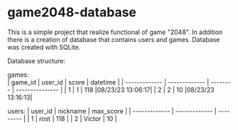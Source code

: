 # game2048-database
This is a simple project that realize functional of game "2048". In addition there is a creation of database that contains users and games. Database was created with SQLite.

Database structure:

games:  
| game_id       | user_id       | score    | datetime        |
| ------------- | ------------- | -------- | --------------- |
| 1             | 1             | 118      |08/23/23 13:06:17|
| 2             | 2             | 10       |08/23/23 13:16:13|

users:
| user_id       | nickname      | max_score |
| ------------- | ------------- | --------- |
| 1             | rost          | 118       |
| 2             | Victor        | 10        |
